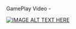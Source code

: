 GamePlay Video - 





[![IMAGE ALT TEXT HERE](https://img.youtube.com/vi/53xXhhf6s7g/0.jpg)](https://www.youtube.com/watch?v=53xXhhf6s7g)

